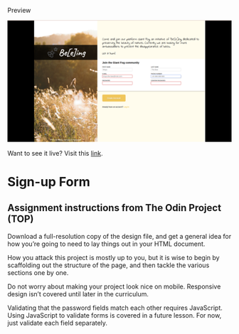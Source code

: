 Preview

<img src="https://github.com/bellitabellota/TOP-Sign-up-Form/blob/main/Screenshot%20from%202024-09-12%2016-14-49.png" style="width:1200px">

Want to see it live? Visit this [link](https://bellitabellota.github.io/TOP-Sign-up-Form/).

# Sign-up Form

## Assignment instructions from The Odin Project (TOP)

Download a full-resolution copy of the design file, and get a general idea for how you’re going to need to lay things out in your HTML document.

How you attack this project is mostly up to you, but it is wise to begin by scaffolding out the structure of the page, and then tackle the various sections one by one.

Do not worry about making your project look nice on mobile. Responsive design isn’t covered until later in the curriculum.

Validating that the password fields match each other requires JavaScript. Using JavaScript to validate forms is covered in a future lesson. For now, just validate each field separately.
